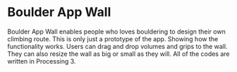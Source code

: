 # Boulder App Wall

Boulder App Wall enables people who loves bouldering to design their own climbing route. This is only just a prototype of the app. Showing how the functionality works. Users can drag and drop volumes and grips to the wall. They can also resize the wall as big or small as they will. All of the codes are written in Processing 3.
